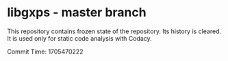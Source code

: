 # libgxps - master branch

This repository contains frozen state of the repository.
Its history is cleared. It is used only for static code
analysis with Codacy.

Commit Time: 1705470222